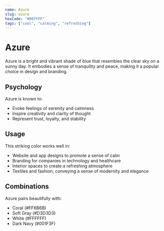```yaml
---
name: Azure
slug: azure
hexCode: "#007FFF"
tags: ["cool", "calming", "refreshing"]
---
```


# Azure

Azure is a bright and vibrant shade of blue that resembles the clear sky on a sunny day. It embodies a sense of tranquility and peace, making it a popular choice in design and branding.

## Psychology

Azure is known to:
- Evoke feelings of serenity and calmness
- Inspire creativity and clarity of thought
- Represent trust, loyalty, and stability

## Usage

This striking color works well in:
- Website and app designs to promote a sense of calm
- Branding for companies in technology and healthcare
- Interior spaces to create a refreshing atmosphere
- Textiles and fashion, conveying a sense of modernity and elegance

## Combinations

Azure pairs beautifully with:
- Coral (#FF6B6B)
- Soft Gray (#D3D3D3)
- White (#FFFFFF)
- Dark Navy (#001F3F)